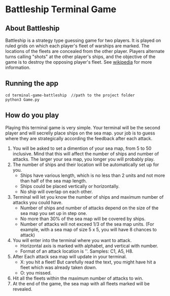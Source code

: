 # Battleship Terminal Game

## About Battleship
Battleship is a strategy type guessing game for two players. It is played on ruled grids on which each player's fleet of warships are marked. The locations of the fleets are concealed from the other player. Players alternate turns calling "shots" at the other player's ships, and the objective of the game is to destroy the opposing player's fleet. See [wikipedia](https://en.wikipedia.org/wiki/Battleship_(game)) for more information. 

## Running the app
```
cd terminal-game-battleship  //path to the project folder
python3 Game.py
```
## How do you play
Playing this terminal game is very simple. Your terminal will be the second player and will secrelly place ships on the sea map. 
your job is to guess where they are strategically according the feedback after each attack. 
  1. You will be asked to set a dimention of your sea map, from 5 to 50 inclusive.
     Mind that this will affect the number of ships and number of attacks. The larger your sea map, you longer you will probably play. 
  3. The number of ships and their location will be automatically set up for you.
     - Ships have various length, which is no less than 2 units and not more than half of the sea map length.
     - Ships could be placed vertically or horizontally.
     - No ship will overlap on each other.
  4. Terminal will let you know the number of ships and maximum number of attacks you could have.
     - Number of ships and number of attacks depend on the size of the sea map you set up in step one.
     - No more than 30% of the sea map will be covered by ships.
     - Number of attacks will not exceed 1/3 of the sea map units. (For example, with a sea map of size 5 x 5, you will have 8 chances to attack)
  5. You will enter into the terminal where you want to attack.
     - Horizontal axis is marked with alphabet, and vertical with number. 
     - Format of an attack location is '<alphabet><number>'. Samples: C1, A5, H8.
  6. After Each attack sea map will update in your terminal.
     - X: you hit a fleet! But carefully read the text, you might have hit a fleet which was already taken down. 
     - O: you missed.
  7. Hit all the fleets within the maximum number of attacks to win.
  8. At the end of the game, the sea map with all fleets marked will be revealed.


